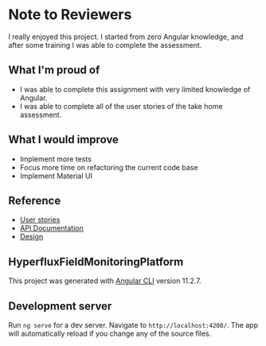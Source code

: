 # Note to Reviewers

I really enjoyed this project. I started from zero Angular knowledge, and after some training I was able to complete the assessment.

## What I'm proud of

- I was able to complete this assignment with very limited knowledge of Angular. 
- I was able to complete all of the user stories of the take home assessment.

## What I would improve

- Implement more tests
- Focus more time on refactoring the current code base
- Implement Material UI

## Reference

- [User stories](https://docs.google.com/document/d/18ee6s-V60UeBIZnoTQ9GEVK-wMtzdJwu-mEO5gDFZlA/edit?ts=60672936#)
- [API Documentation](http://hyperflux.herokuapp.com/hyperflux/swagger/#/)
- [Design](https://app.zeplin.io/project/605de7b5844a0206c80b6ab3/screen/605de8e1b235cf0745fbfb2c)

## HyperfluxFieldMonitoringPlatform

This project was generated with [Angular CLI](https://github.com/angular/angular-cli) version 11.2.7.

## Development server

Run `ng serve` for a dev server. Navigate to `http://localhost:4200/`. The app will automatically reload if you change any of the source files.
